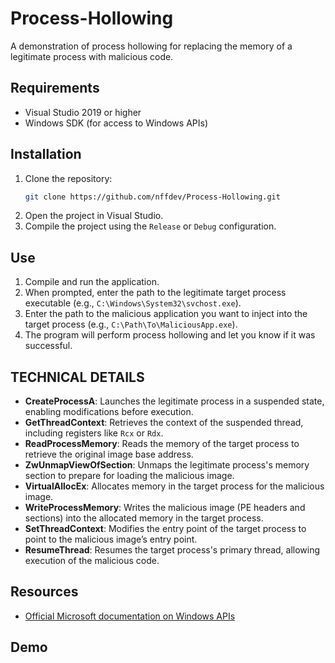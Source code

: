 # Process-Hollowing
A demonstration of process hollowing for replacing the memory of a legitimate process with malicious code.

## Requirements
- Visual Studio 2019 or higher
- Windows SDK (for access to Windows APIs)

## Installation
1. Clone the repository:
   ```bash
   git clone https://github.com/nffdev/Process-Hollowing.git
   ```
2. Open the project in Visual Studio.
3. Compile the project using the `Release` or `Debug` configuration.

## Use 

1. Compile and run the application.
2. When prompted, enter the path to the legitimate target process executable (e.g., `C:\Windows\System32\svchost.exe`).
3. Enter the path to the malicious application you want to inject into the target process (e.g., `C:\Path\To\MaliciousApp.exe`).
4. The program will perform process hollowing and let you know if it was successful.

## TECHNICAL DETAILS

- **CreateProcessA**: Launches the legitimate process in a suspended state, enabling modifications before execution.  
- **GetThreadContext**: Retrieves the context of the suspended thread, including registers like `Rcx` or `Rdx`.  
- **ReadProcessMemory**: Reads the memory of the target process to retrieve the original image base address.  
- **ZwUnmapViewOfSection**: Unmaps the legitimate process's memory section to prepare for loading the malicious image.  
- **VirtualAllocEx**: Allocates memory in the target process for the malicious image.  
- **WriteProcessMemory**: Writes the malicious image (PE headers and sections) into the allocated memory in the target process.  
- **SetThreadContext**: Modifies the entry point of the target process to point to the malicious image’s entry point.  
- **ResumeThread**: Resumes the target process's primary thread, allowing execution of the malicious code.

## Resources 

- [Official Microsoft documentation on Windows APIs](https://docs.microsoft.com/en-us/windows/win32/)

## Demo

